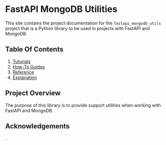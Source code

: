 # FastAPI MongoDB Utilities

This site contains the project documentation for the `fastapi_mongodb_utils` project that is a Python library to be used in projects with FastAPI and MongoDB.

## Table Of Contents

1. [Tutorials](tutorials.md)
2. [How-To Guides](how-to-guides.md)
3. [Reference](reference.md)
4. [Explanation](explanation.md)

## Project Overview

The purpose of this library is to provide support utilities when working with FastAPI and MongoDB.

## Acknowledgements

.
